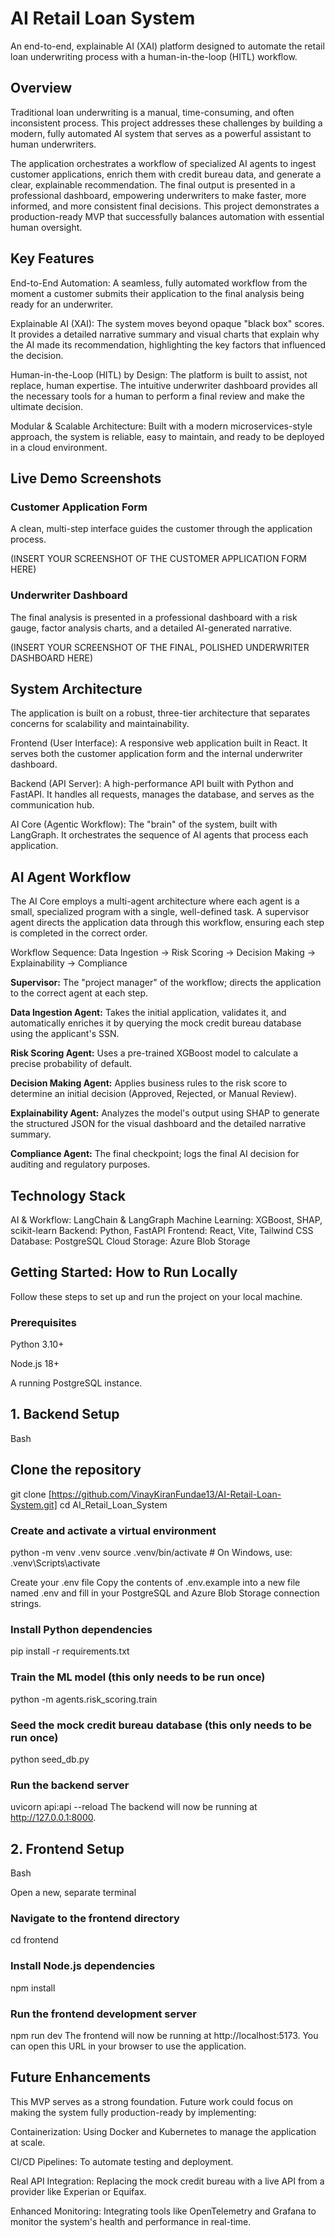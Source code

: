 # AI Retail Loan System
An end-to-end, explainable AI (XAI) platform designed to automate the retail loan underwriting process with a human-in-the-loop (HITL) workflow.

## Overview
Traditional loan underwriting is a manual, time-consuming, and often inconsistent process. This project addresses these challenges by building a modern, fully automated AI system that serves as a powerful assistant to human underwriters.

The application orchestrates a workflow of specialized AI agents to ingest customer applications, enrich them with credit bureau data, and generate a clear, explainable recommendation. The final output is presented in a professional dashboard, empowering underwriters to make faster, more informed, and more consistent final decisions. This project demonstrates a production-ready MVP that successfully balances automation with essential human oversight.

## Key Features
End-to-End Automation: A seamless, fully automated workflow from the moment a customer submits their application to the final analysis being ready for an underwriter.

Explainable AI (XAI): The system moves beyond opaque "black box" scores. It provides a detailed narrative summary and visual charts that explain why the AI made its recommendation, highlighting the key factors that influenced the decision.

Human-in-the-Loop (HITL) by Design: The platform is built to assist, not replace, human expertise. The intuitive underwriter dashboard provides all the necessary tools for a human to perform a final review and make the ultimate decision.

Modular & Scalable Architecture: Built with a modern microservices-style approach, the system is reliable, easy to maintain, and ready to be deployed in a cloud environment.

## Live Demo Screenshots
### Customer Application Form
A clean, multi-step interface guides the customer through the application process.

(INSERT YOUR SCREENSHOT OF THE CUSTOMER APPLICATION FORM HERE)

### Underwriter Dashboard
The final analysis is presented in a professional dashboard with a risk gauge, factor analysis charts, and a detailed AI-generated narrative.

(INSERT YOUR SCREENSHOT OF THE FINAL, POLISHED UNDERWRITER DASHBOARD HERE)

## System Architecture
The application is built on a robust, three-tier architecture that separates concerns for scalability and maintainability.

Frontend (User Interface): A responsive web application built in React. It serves both the customer application form and the internal underwriter dashboard.

Backend (API Server): A high-performance API built with Python and FastAPI. It handles all requests, manages the database, and serves as the communication hub.

AI Core (Agentic Workflow): The "brain" of the system, built with LangGraph. It orchestrates the sequence of AI agents that process each application.

## AI Agent Workflow
The AI Core employs a multi-agent architecture where each agent is a small, specialized program with a single, well-defined task. A supervisor agent directs the application data through this workflow, ensuring each step is completed in the correct order.

Workflow Sequence: Data Ingestion -> Risk Scoring -> Decision Making -> Explainability -> Compliance

**Supervisor:** The "project manager" of the workflow; directs the application to the correct agent at each step.

**Data Ingestion Agent:** Takes the initial application, validates it, and automatically enriches it by querying the mock credit bureau database using the applicant's SSN.

**Risk Scoring Agent:** Uses a pre-trained XGBoost model to calculate a precise probability of default.

**Decision Making Agent:** Applies business rules to the risk score to determine an initial decision (Approved, Rejected, or Manual Review).

**Explainability Agent:** Analyzes the model's output using SHAP to generate the structured JSON for the visual dashboard and the detailed narrative summary.

**Compliance Agent:** The final checkpoint; logs the final AI decision for auditing and regulatory purposes.

## Technology Stack
AI & Workflow: LangChain & LangGraph
Machine Learning: XGBoost, SHAP, scikit-learn
Backend: Python, FastAPI
Frontend: React, Vite, Tailwind CSS
Database: PostgreSQL
Cloud Storage: Azure Blob Storage

## Getting Started: How to Run Locally
Follow these steps to set up and run the project on your local machine.

### Prerequisites
Python 3.10+

Node.js 18+

A running PostgreSQL instance.

## 1. Backend Setup
Bash

## Clone the repository
git clone [https://github.com/VinayKiranFundae13/AI-Retail-Loan-System.git]
cd AI_Retail_Loan_System

### Create and activate a virtual environment
python -m venv .venv
source .venv/bin/activate # On Windows, use: .venv\Scripts\activate

Create your .env file
Copy the contents of .env.example into a new file named .env
and fill in your PostgreSQL and Azure Blob Storage connection strings.

### Install Python dependencies
pip install -r requirements.txt

### Train the ML model (this only needs to be run once)
python -m agents.risk_scoring.train

### Seed the mock credit bureau database (this only needs to be run once)
python seed_db.py

### Run the backend server
uvicorn api:api --reload
The backend will now be running at http://127.0.0.1:8000.

## 2. Frontend Setup
Bash

 Open a new, separate terminal

### Navigate to the frontend directory
cd frontend

### Install Node.js dependencies
npm install

### Run the frontend development server
npm run dev
The frontend will now be running at http://localhost:5173. You can open this URL in your browser to use the application.

## Future Enhancements
This MVP serves as a strong foundation. Future work could focus on making the system fully production-ready by implementing:

Containerization: Using Docker and Kubernetes to manage the application at scale.

CI/CD Pipelines: To automate testing and deployment.

Real API Integration: Replacing the mock credit bureau with a live API from a provider like Experian or Equifax.

Enhanced Monitoring: Integrating tools like OpenTelemetry and Grafana to monitor the system's health and performance in real-time.